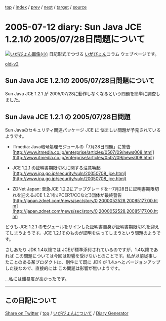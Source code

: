 [top](../index.html) 
 / [index](index.html) 
 / [prev](ig050709.html) 
 / [next](ig050713.html) 
 / [target](https://igapyon.github.io/diary/2005/ig050712.html) 
 / [source](https://github.com/igapyon/diary/blob/gh-pages/2005/ig050712.html.src.md) 

2005-07-12 diary: Sun Java JCE 1.2.1の 2005/07/28日問題について
=====================================================================================================
[![いがぴょん画像(小)](https://igapyon.github.io/diary/images/iga200306s.jpg "いがぴょん")](https://igapyon.github.io/diary/memo/memoigapyon.html) 日記形式でつづる [いがぴょん](https://igapyon.github.io/diary/memo/memoigapyon.html)コラム ウェブページです。

[old-v2](ig050712-orig.html)

## Sun Java JCE 1.2.1の 2005/07/28日問題について

Sun Java JCE 1.2.1 が 2005/07/28に動作しなくなるという問題を簡単に調査しました。


## Sun Java JCE 1.2.1 の 2005/07/28日問題

Sun Javaのセキュリティ関連パッケージ JCE に 悩ましい問題が予見されているようです。

* ITmedia: Java暗号処理モジュールの「7月28日問題」に警告
  [http://www.itmedia.co.jp/enterprise/articles/0507/09/news008.html](http://www.itmedia.co.jp/enterprise/articles/0507/09/news008.html)
  
* JCE 1.2.1 の証明書期限切れに関する注意喚起
  [http://www.ipa.go.jp/security/vuln/20050708_jce.html](http://www.ipa.go.jp/security/vuln/20050708_jce.html)
  
* ZDNet Japan: 至急JCE 1.2.2にアップグレードを--7月28日に証明書期限切れを迎えるJCE 1.2.1をJPCERT/CCなど3団体が最終警告
  [http://japan.zdnet.com/news/sec/story/0,2000052528,20085177,00.htm](http://japan.zdnet.com/news/sec/story/0,2000052528,20085177,00.htm)

どうも JCE 1.2.1 のモジュールをサインした証明書自身が証明書期限切れを迎えてしまうようです。JCE 1.2.1そのものが証明を失ってしまうという問題のようです。

さしあたり JDK 1.4以降では JCEが標準添付されているのですが、1.4以降であれば この問題については今回は影響を受けないとのことです。私が以前従事したことのある某プロダクトは、別件にて既に JDK が 1.4.xへとバージョンアップした後なので、直接的には この問題は影響が無いようです。

…私には難易度が高かったです。


----------------------------------------------------------------------------------------------------

## この日記について

[Share on Twitter](https://twitter.com/intent/tweet?hashtags=igapyon%2Cdiary%2C%E3%81%84%E3%81%8C%E3%81%B4%E3%82%87%E3%82%93&text=Sun+Java+JCE+1.2.1%E3%81%AE+2005%2F07%2F28%E6%97%A5%E5%95%8F%E9%A1%8C%E3%81%AB%E3%81%A4%E3%81%84%E3%81%A6&url=https%3A%2F%2Figapyon.github.io%2Fdiary%2F2005%2Fig050712.html) / [top](../index.html) / [いがぴょんについて](https://igapyon.github.io/diary/memo/memoigapyon.html) / [Diary Generator](https://github.com/igapyon/igapyonv3)
